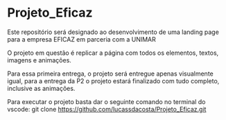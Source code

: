 # Projeto_Eficaz

Este repositório será designado ao desenvolvimento de uma landing page para a empresa EFICAZ em parceria com a UNIMAR

O projeto em questão é replicar a página com todos os elementos, textos, imagens e animações.

Para essa primeira entrega, o projeto será entregue apenas visualmente igual, para a entrega da P2 o projeto estará finalizado com tudo completo, inclusive as animações.

Para executar o projeto basta dar o seguinte comando no terminal do vscode: git clone https://github.com/lucassdacosta/Projeto_Eficaz.git
